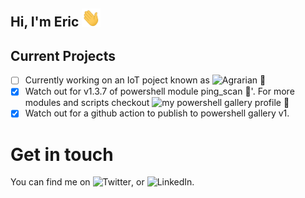  ## Hi, I'm Eric <img src="https://raw.githubusercontent.com/ertush/ertush/master/wave.gif" width="30px">

## Current Projects
 
 - [ ] Currently working on an IoT poject known as ![Agrarian](https://agrarian-iot.github.io) :seedling:
 - [x] Watch out for v1.3.7 of powershell module ping_scan :pushpin:'. For more modules and scripts checkout ![my powershell gallery profile](https://powershellgallery.com/profiles/eric_tush) :rocket:
 - [x] Watch out for a github action to publish to powershell gallery v1.

# Get in touch

You can find me on ![Twitter](https://twitter.com/eromtush), or ![LinkedIn](https://www.linkedin.com/in/eric-mutua-r77/).


